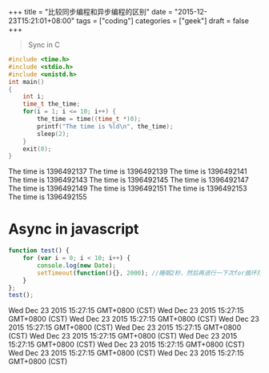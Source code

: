 +++
title = "比较同步编程和异步编程的区别"
date = "2015-12-23T15:21:01+08:00"
tags = ["coding"]
categories = ["geek"]
draft = false
+++

> Sync in C

```C
#include <time.h>
#include <stdio.h>
#include <unistd.h>
int main()
{
    int i;
    time_t the_time;
    for(i = 1; i <= 10; i++) {
        the_time = time((time_t *)0);
        printf("The time is %ld\n", the_time);
        sleep(2);
    }
    exit(0);
}
```

The time is 1396492137
The time is 1396492139
The time is 1396492141
The time is 1396492143
The time is 1396492145
The time is 1396492147
The time is 1396492149
The time is 1396492151
The time is 1396492153
The time is 1396492155


# Async in javascript

```javascript
function test() {
    for (var i = 0; i < 10; i++) {
        console.log(new Date);
        setTimeout(function(){}, 2000); //睡眠2秒，然后再进行一下次for循环打印
    }
};
test();
```
Wed Dec 23 2015 15:27:15 GMT+0800 (CST)
Wed Dec 23 2015 15:27:15 GMT+0800 (CST)
Wed Dec 23 2015 15:27:15 GMT+0800 (CST)
Wed Dec 23 2015 15:27:15 GMT+0800 (CST)
Wed Dec 23 2015 15:27:15 GMT+0800 (CST)
Wed Dec 23 2015 15:27:15 GMT+0800 (CST)
Wed Dec 23 2015 15:27:15 GMT+0800 (CST)
Wed Dec 23 2015 15:27:15 GMT+0800 (CST)
Wed Dec 23 2015 15:27:15 GMT+0800 (CST)
Wed Dec 23 2015 15:27:15 GMT+0800 (CST)

